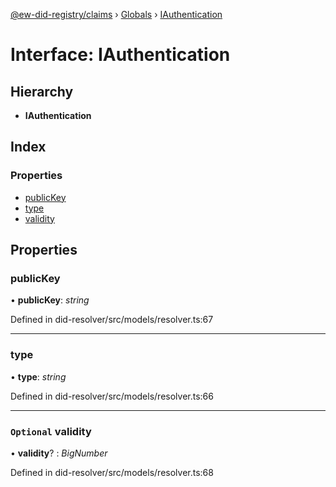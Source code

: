 [@ew-did-registry/claims](../README.md) › [Globals](../globals.md) › [IAuthentication](iauthentication.md)

# Interface: IAuthentication

## Hierarchy

* **IAuthentication**

## Index

### Properties

* [publicKey](iauthentication.md#publickey)
* [type](iauthentication.md#type)
* [validity](iauthentication.md#optional-validity)

## Properties

###  publicKey

• **publicKey**: *string*

Defined in did-resolver/src/models/resolver.ts:67

___

###  type

• **type**: *string*

Defined in did-resolver/src/models/resolver.ts:66

___

### `Optional` validity

• **validity**? : *BigNumber*

Defined in did-resolver/src/models/resolver.ts:68
